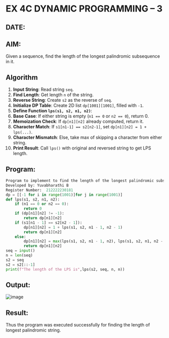 # EX 4C DYNAMIC PROGRAMMING – 3
## DATE:
## AIM:
Given a sequence, find the length of the longest palindromic subsequence in it.





## Algorithm

1. **Input String**: Read string `seq`.
2. **Find Length**: Get length `n` of the string.
3. **Reverse String**: Create `s2` as the reverse of `seq`.
4. **Initialize DP Table**: Create 2D list `dp[1001][1001]`, filled with `-1`.
5. **Define Function `lps(s1, s2, n1, n2)`**:
6. **Base Case**: If either string is empty (`n1 == 0` or `n2 == 0`), return 0.
7. **Memoization Check**: If `dp[n1][n2]` already computed, return it.
8. **Character Match**: If `s1[n1-1] == s2[n2-1]`, set `dp[n1][n2] = 1 + lps(...)`.
9. **Character Mismatch**: Else, take max of skipping a character from either string.
10. **Print Result**: Call `lps()` with original and reversed string to get LPS length.  

## Program:
```Python
Program to implement to find the length of the longest palindromic subsequence in it
Developed by: Yuvabharathi B
Register Number:  212222230181
dp = [[-1 for i in range(1001)]for j in range(1001)]
def lps(s1, s2, n1, n2):
    if (n1 == 0 or n2 == 0):
        return 0
    if (dp[n1][n2] != -1):
        return dp[n1][n2]
    if (s1[n1 - 1] == s2[n2 - 1]):
        dp[n1][n2] = 1 + lps(s1, s2, n1 - 1, n2 - 1)
        return dp[n1][n2]
    else:
        dp[n1][n2] = max(lps(s1, s2, n1 - 1, n2), lps(s1, s2, n1, n2 - 1))
        return dp[n1][n2]
seq = input()
n = len(seq)
s2 = seq
s2 = s2[::-1]
print(f"The length of the LPS is",lps(s2, seq, n, n))
```

## Output:
![image](https://github.com/user-attachments/assets/18efa1a4-30a1-4c68-9408-eacc351c8da1)


## Result:
Thus the program was executed successfully for finding the length of longest palindromic string.
